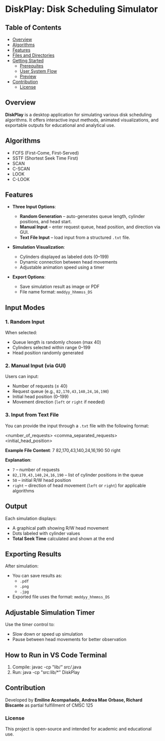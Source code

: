 # DiskPlay: Disk Scheduling Simulator

## Table of Contents
- [Overview](#overview)
- [Algorithms](#algorithms)
- [Features](#features)
- [Files and Directories](#files-and-directories)
- [Getting Started](#getting-started)
  - [Prerequites](#prerequisites)
  - [User System Flow](#user-system-flow)
  - [Preview](#preview)
- [Contribution](#contribution)
  - [License](#license)

## Overview
**DiskPlay** is a desktop application for simulating various disk scheduling algorithms. It offers interactive input methods, animated visualizations, and exportable outputs for educational and analytical use.

## Algorithms
- FCFS (First-Come, First-Served)
- SSTF (Shortest Seek Time First)
- SCAN
- C-SCAN
- LOOK
- C-LOOK

## Features
- **Three Input Options**:
  - **Random Generation** – auto-generates queue length, cylinder positions, and head start.
  - **Manual Input** – enter request queue, head position, and direction via GUI.
  - **Text File Input** – load input from a structured `.txt` file.

- **Simulation Visualization**:
  - Cylinders displayed as labeled dots (0–199)
  - Dynamic connection between head movements
  - Adjustable animation speed using a timer

- **Export Options**:
  - Save simulation result as image or PDF
  - File name format: `mmddyy_hhmmss_DS`

## Input Modes

### 1. Random Input

When selected:
- Queue length is randomly chosen (max 40)
- Cylinders selected within range 0–199
- Head position randomly generated

### 2. Manual Input (via GUI)

Users can input:
- Number of requests (≤ 40)
- Request queue (e.g., `82,170,43,140,24,16,190`)
- Initial head position (0–199)
- Movement direction (`left` or `right` if needed)

### 3. Input from Text File

You can provide the input through a `.txt` file with the following format:

<number_of_requests> <comma_separated_requests> <initial_head_position> <direction> 

**Example File Content**:
7 82,170,43,140,24,16,190 50 right

**Explanation**:
- `7` – number of requests
- `82,170,43,140,24,16,190` – list of cylinder positions in the queue
- `50` – initial R/W head position
- `right` – direction of head movement (`left` or `right`) for applicable algorithms

## Output

Each simulation displays:
- A graphical path showing R/W head movement
- Dots labeled with cylinder values
- **Total Seek Time** calculated and shown at the end

## Exporting Results

After simulation:
- You can save results as:
  - `.pdf`
  - `.png`
  - `.jpg`
- Exported file uses the format: `mmddyy_hhmmss_DS`

## Adjustable Simulation Timer

Use the timer control to:
- Slow down or speed up simulation
- Pause between head movements for better observation

## How to Run in VS Code Terminal

1. Compile:  javac -cp "lib/*" src/*.java 
2. Run: java -cp "src:lib/*" DiskPlay

## Contribution
Developed by **Emiline Acompañado, Andrea Mae Orbase, Richard Biscante**
as partial fulfillment of CMSC 125

### License
This project is open-source and intended for academic and educational use.

